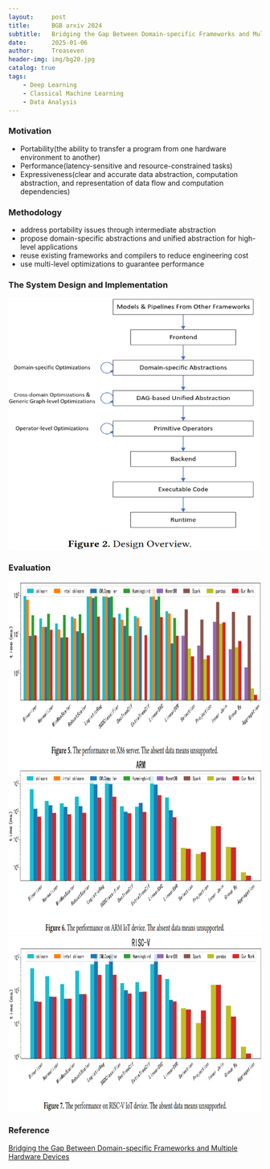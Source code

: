 ```yaml
---
layout:     post
title:      BGB arxiv 2024
subtitle:   Bridging the Gap Between Domain-specific Frameworks and Multiple Hardware Devices
date:       2025-01-06
author:     Treaseven
header-img: img/bg20.jpg
catalog: true
tags:
    - Deep Learning
    - Classical Machine Learning
    - Data Analysis
---
```


### Motivation
- Portability(the ability to transfer a program from one hardware environment to another)
- Performance(latency-sensitive and resource-constrained tasks)
- Expressiveness(clear and accurate data abstraction, computation abstraction, and representation of data flow and computation dependencies)


### Methodology
- address portability issues through intermediate abstraction
- propose domain-specific abstractions and unified abstraction for high-level applications
- reuse existing frameworks and compilers to reduce engineering cost
- use multi-level optimizations to guarantee performance

### The System Design and Implementation

<img width="500" height="500" src="../img/post-bgb-overview.png"/>

### Evaluation

<img width="1000" height="350" src="../img/post-ansorf-x86.png"/>


<img width="1000" height="350" src="../img/post-ansorf-arm.png"/>


<img width="1000" height="350" src="../img/post-ansorf-risc-v.png"/>


### Reference
[Bridging the Gap Between Domain-specific Frameworks and Multiple Hardware Devices](https://arxiv.org/pdf/2405.12491)